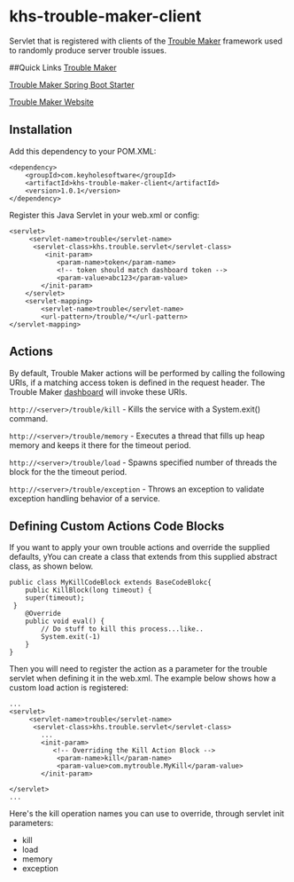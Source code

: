 # khs-trouble-maker-client 

Servlet that is registered with clients of the [Trouble Maker](https://github.com/in-the-keyhole/khs-trouble-maker) framework used to randomly produce server trouble issues.

##Quick Links
[Trouble Maker](https://github.com/in-the-keyhole/khs-trouble-maker/)

[Trouble Maker Spring Boot Starter](https://github.com/in-the-keyhole/khs-spring-boot-troublemaker-starter)

[Trouble Maker Website](https://keyholelabs.com/trouble-maker/)

Installation
------------
Add this dependency to your POM.XML:

	<dependency>
		<groupId>com.keyholesoftware</groupId>
		<artifactId>khs-trouble-maker-client</artifactId>
		<version>1.0.1</version>
	</dependency>	


Register this Java Servlet in your web.xml or config:


	<servlet>
		 <servlet-name>trouble</servlet-name>
		  <servlet-class>khs.trouble.servlet</servlet-class>
		     <init-param>
	            <param-name>token</param-name>
	            <!-- token should match dashboard token -->
	            <param-value>abc123</param-value>
	        </init-param>
		</servlet>
		<servlet-mapping>
		    <servlet-name>trouble</servlet-name>
		    <url-pattern>/trouble/*</url-pattern>
	</servlet-mapping>
	
Actions
-------	
By default, Trouble Maker actions will be performed by calling the following URIs, if a matching access token is defined in the request header. The Trouble Maker [dashboard](https://github.com/in-the-keyhole/khs-trouble-maker) will invoke these URIs. 

`http://<server>/trouble/kill` - Kills the service with a System.exit() command. 

`http://<server>/trouble/memory` - Executes a thread that fills up heap memory and keeps it there for the timeout period.

`http://<server>/trouble/load` - Spawns specified number of threads the block for the the timeout period.

`http://<server>/trouble/exception` - Throws an exception to validate exception handling behavior of a service.


Defining Custom Actions Code Blocks
-----------------------------------
If you want to apply your own trouble actions and override the supplied defaults, yYou can create a class that extends from this supplied abstract class, as shown below. 

	public class MyKillCodeBlock extends BaseCodeBlokc{	
		public KillBlock(long timeout) {
		super(timeout);
	 }
		@Override
		public void eval() {
			// Do stuff to kill this process...like..
			System.exit(-1)
		}	
	}

Then you will need to register the action as a parameter for the trouble servlet when defining it in the web.xml. The example below shows how a custom load action is registered:
 
    ...
	<servlet>
		 <servlet-name>trouble</servlet-name>
		  <servlet-class>khs.trouble.servlet</servlet-class>
			...
	        <init-param>
	           <!-- Overriding the Kill Action Block -->
	            <param-name>kill</param-name>
	            <param-value>com.mytrouble.MyKill</param-value>
	        </init-param>
	 
	</servlet>
	...

Here's the kill operation names you can use to override, through servlet init parameters:
* kill
* load
* memory
* exception 
